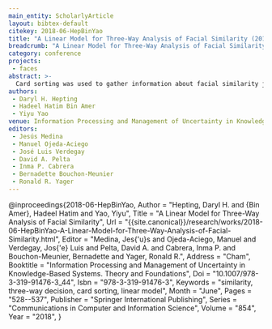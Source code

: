 ```yaml
---
main_entity: ScholarlyArticle
layout: bibtex-default
citekey: 2018-06-HepBinYao
title: "A Linear Model for Three-Way Analysis of Facial Similarity (2018)"
breadcrumb: "A Linear Model for Three-Way Analysis of Facial Similarity (2018)"
category: conference
projects:
 - faces
abstract: >-
  Card sorting was used to gather information about facial similarity judgments. A group of raters put a set of facial photos into an unrestricted number of different piles according to each rater's judgment of similarity. This paper proposes a linear model for 3-way analysis of similarity. An overall rating function is a weighted linear combination of ratings from individual raters. A pair of photos is considered to be similar, dissimilar, or divided, respectively, if the overall rating function is greater than or equal to a certain threshold, is less than or equal to another threshold, or is between the two thresholds. The proposed framework for 3-way analysis of similarity is complementary to studies of similarity based on features of photos.
authors:
 - Daryl H. Hepting
 - Hadeel Hatim Bin Amer
 - Yiyu Yao
venue: Information Processing and Management of Uncertainty in Knowledge Based Systems  Theory and Foundations
editors:
 - Jesús Medina
 - Manuel Ojeda-Aciego
 - José Luis Verdegay
 - David A. Pelta
 - Inma P. Cabrera
 - Bernadette Bouchon-Meunier
 - Ronald R. Yager
---
```

@inproceedings{2018-06-HepBinYao,
	Author =  "Hepting, Daryl H. and {Bin Amer}, Hadeel Hatim and Yao, Yiyu",
	Title =  "A Linear Model for Three-Way Analysis of Facial Similarity",
	Url = \"{{site.canonical}}/research/works/2018-06-HepBinYao-A-Linear-Model-for-Three-Way-Analysis-of-Facial-Similarity.html\",
	Editor =  "Medina, Jes{\'u}s and Ojeda-Aciego, Manuel and Verdegay, Jos{\'e} Luis and Pelta, David A. and Cabrera, Inma P. and Bouchon-Meunier, Bernadette and Yager, Ronald R.",
	Address =  "Cham",
	Booktitle =  "Information Processing and Management of Uncertainty in Knowledge-Based Systems. Theory and Foundations",
	Doi =  "10.1007/978-3-319-91476-3\_44",
	Isbn =  "978-3-319-91476-3",
	Keywords =  "similarity, three-way decision, card sorting, linear model",
	Month =  "June",
	Pages =  "528--537",
	Publisher =  "Springer International Publishing",
	Series =  "Communications in Computer and Information Science",
	Volume =  "854",
	Year =  "2018",
}
